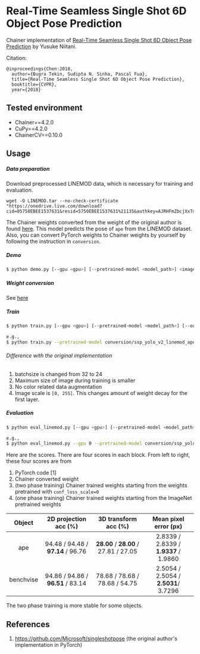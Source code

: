 # Real-Time Seamless Single Shot 6D Object Pose Prediction

Chainer implementation of [Real-Time Seamless Single Shot 6D Object Pose Prediction](https://arxiv.org/abs/1711.08848) by Yusuke Niitani.

Citation:
```
@inproceedings{Chen:2018,
  author={Bugra Tekin, Sudipta N. Sinha, Pascal Fua},
  title={Real-Time Seamless Single Shot 6D Object Pose Prediction},
  booktitle={CVPR},
  year={2018}
```

## Tested environment

- Chainer==4.2.0
- CuPy==4.2.0
- ChainerCV==0.10.0

## Usage

##### Data preparation

Download preprocessed LINEMOD data, which is necessary for training and evaluation.

```
wget -O LINEMOD.tar --no-check-certificate "https://onedrive.live.com/download?cid=05750EBEE1537631&resid=5750EBEE1537631%21135&authkey=AJRHFmZbcjXxTmI"
```

The Chainer weights converted from the weight of the original author is found [here](https://drive.google.com/open?id=134AGqFgQHwwVwO3t1sKRGY02pFV_0usd).
This model predicts the pose of `ape` from the LINEMOD dataset.
Also, you can convert PyTorch weights to Chainer weights by yourself by following the instruction in `conversion`.

##### Demo

```bash
$ python demo.py [--gpu <gpu>] [--pretrained-model <model_path>] <image>
```


##### Weight conversion

See [here](https://github.com/chainer/models/tree/master/single-shot-pose/conversion)

##### Train

```bash
$ python train.py [--gpu <gpu>] [--pretrained-model <model_path>] [--out <out>] [--batchsize <bsize>] [--lr <lr>] <object_name>

e.g.,
$ python train.py --pretrained-model conversion/ssp_yolo_v2_linemod_ape_init_converted.npz --gpu 0 --out result/ape ape

```

###### Difference with the original implementation
1. batchsize is changed from 32 to 24
2. Maximum size of image during training is smaller
3. No color related data augmentation
4. Image scale is `[0, 255]`. This changes amount of weight decay for the first layer.

##### Evaluation

```bash
$ python eval_linemod.py [--gpu <gpu>] [--pretrained-model <model_path>] <object_name>

e.g.,
$ python eval_linemod.py --gpu 0 --pretrained-model conversion/ssp_yolo_v2_linemod_ape_converted.npz
```

Here are the scores. There are four scores in each block.
From left to right, these four scores are from
1. PyTorch code [1]
2. Chainer converted weight
3. (two phase training) Chainer trained weights starting from the weights pretrained with `conf_loss_scale=0`
4. (one phase training) Chainer trained weights starting from the ImageNet pretrained weights

| Object | 2D projection acc (%) | 3D transform acc (%) | Mean pixel error (px) |
|:-:|:-:|:-:|:-:|
| ape | 94.48 / 94.48 / **97.14** / 96.76  | **28.00** / **28.00** / 27.81 / 27.05  | 2.8339 / 2.8339 / **1.9337** / 1.9860   |
| benchvise | 94.86 / 94.86 / **96.51** / 83.14 | 78.68 / 78.68 / 78.68 / 54.75 | 2.5054 / 2.5054 / **2.5031**/ 3.7296  |

The two phase training is more stable for some objects.


## References
1. https://github.com/Microsoft/singleshotpose (the original author's implementation in PyTorch)
